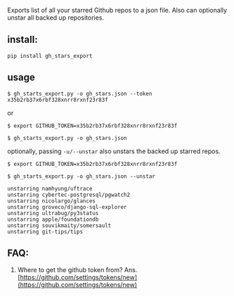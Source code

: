 Exports list of all your starred Github repos to a json file.
Also can optionally unstar all backed up repositories.


## install:

```
pip install gh_stars_export
```

## usage

```
$ gh_starts_export.py -o gh_stars.json --token x35b2rb37x6rbf328xnrr8rxnf23r83f
```

or 
```
$ export GITHUB_TOKEN=x35b2rb37x6rbf328xnrr8rxnf23r83f

$ gh_starts_export.py -o gh_stars.json
```

optionally, passing `-u/--unstar` also unstars the backed up starred repos.

```
$ export GITHUB_TOKEN=x35b2rb37x6rbf328xnrr8rxnf23r83f

$ gh_starts_export.py -o gh_stars.json --unstar

unstarring namhyung/uftrace
unstarring cybertec-postgresql/pgwatch2
unstarring nicolargo/glances
unstarring groveco/django-sql-explorer
unstarring ultrabug/py3status
unstarring apple/foundationdb
unstarring souvikmaity/somersault
unstarring git-tips/tips
```

## FAQ: 

1. Where to get the github token from?
Ans. [https://github.com/settings/tokens/new](https://github.com/settings/tokens/new)
